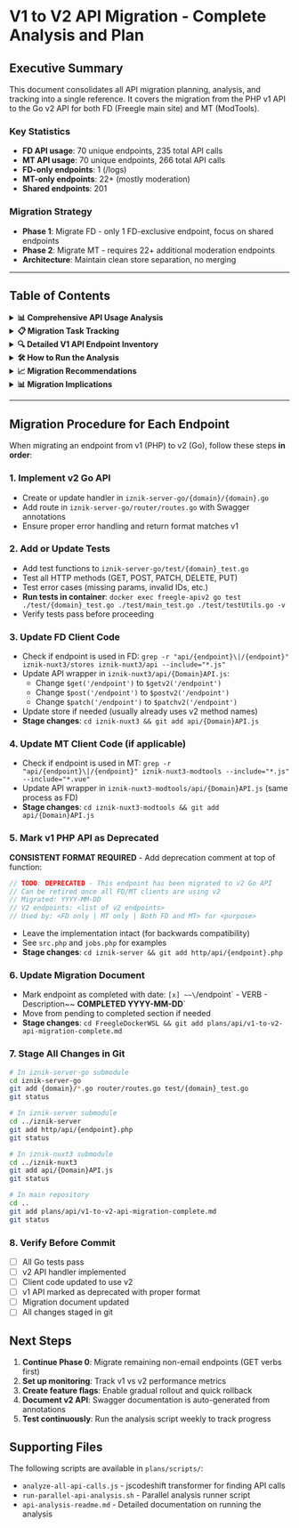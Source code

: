 # V1 to V2 API Migration - Complete Analysis and Plan

## Executive Summary

This document consolidates all API migration planning, analysis, and tracking into a single reference. It covers the migration from the PHP v1 API to the Go v2 API for both FD (Freegle main site) and MT (ModTools).

### Key Statistics
- **FD API usage**: 70 unique endpoints, 235 total API calls
- **MT API usage**: 70 unique endpoints, 266 total API calls
- **FD-only endpoints**: 1 (/logs)
- **MT-only endpoints**: 22+ (mostly moderation)
- **Shared endpoints**: 201

### Migration Strategy
- **Phase 1**: Migrate FD - only 1 FD-exclusive endpoint, focus on shared endpoints
- **Phase 2**: Migrate MT - requires 22+ additional moderation endpoints
- **Architecture**: Maintain clean store separation, no merging

---

## Table of Contents

<details>
<summary><strong>📊 Comprehensive API Usage Analysis</strong></summary>

### Summary Statistics

- **FD Files Analyzed**: 391
- **MT Files Analyzed**: 396
- **Unique API Endpoints in FD**: 70
- **Unique API Endpoints in MT**: 70
- **Total FD API Calls**: 235
- **Total MT API Calls**: 266

### API Endpoints by Usage

#### FD-Only API Calls
- **/logs (src)** (1 call)
  - `iznik-nuxt3/stores/misc.js:45`

#### MT-Only API Calls (22+ endpoints)
- **/message (fetchMT)** (3 calls) - `iznik-nuxt3-modtools/stores/message.js:410`
- **/chat (listChatsMT)** (2 calls) - `iznik-nuxt3-modtools/stores/chat.js:55`
- **/chat (fetchChatMT)** (2 calls) - `iznik-nuxt3-modtools/stores/chat.js:69`
- **/config (fetchAdminv2)** (2 calls) - `iznik-nuxt3-modtools/modtools/stores/systemconfig.js:26`
- **/message (approve)** (1 call) - Moderation action
- **/message (reject)** (1 call) - Moderation action
- **/message (hold)** (1 call) - Moderation action
- **/message (release)** (1 call) - Moderation action
- **/message (spam)** (1 call) - Moderation action
- **/message (delete)** (1 call) - Moderation action
- **/message (reply)** (1 call) - Moderation action
- **/message (approveEdits)** (1 call) - Moderation action
- **/message (revertEdits)** (1 call) - Moderation action
- **/chat (sendMT)** (1 call)
- **/chat (fetchMessagesMT)** (1 call)
- **/chat (fetchReviewChatsMT)** (1 call)
- **/chat (unseenCountMT)** (1 call)
- **/user (merge)** (1 call)
- **/config (addSpamKeywordv2)** (1 call)
- **/config (deleteSpamKeywordv2)** (1 call)
- **/config (addWorrywordv2)** (1 call)
- **/config (deleteWorrywordv2)** (1 call)

#### Shared API Calls (Top 20)
Total: 201 endpoints

- **/messages (fetchMessages)**: FD (3 calls), MT (6 calls)
- **/message (update)**: FD (3 calls), MT (6 calls)
- **/noticeboard (action)**: FD (4 calls), MT (4 calls)
- **/news/{id} (fetch)**: FD (3 calls), MT (3 calls)
- **/group (patch)**: FD (3 calls), MT (3 calls)
- **/spammers (add)**: FD (3 calls), MT (3 calls)
- **/groups (list)**: FD (2 calls), MT (2 calls)
- **/user (addEmail)**: FD (2 calls), MT (2 calls)
- **/chat (markRead)**: FD (2 calls), MT (2 calls)
- **/chat (send)**: FD (2 calls), MT (2 calls)
- **/user (save)**: FD (2 calls), MT (2 calls)
- **/image (post)**: FD (2 calls), MT (2 calls)

### Messages Endpoint Usage Pattern

The /messages endpoint shows different usage patterns between FD and MT:

- **GET /messages** - Used only by MT for searching/listing messages for moderation
- **POST /messages?action=MarkSeen** - Used by both FD and MT for marking messages as seen

This reflects the different needs: MT requires message search capabilities for moderation, while FD only needs to mark messages as seen.

### Key Insights

1. **Moderation Actions are MT-Only**: All message moderation actions (approve, reject, hold, release, spam) are exclusively in MT

2. **MT-Specific Chat Operations**: MT has specialized chat operations for moderation (listChatsMT, fetchChatMT, sendMT, fetchReviewChatsMT)

3. **Configuration Management**: System and spam configuration is MT-only (fetchAdminv2, spam keywords, worry words)

4. **Shared Core Functionality**: Both FD and MT share core user operations (profile, messaging, chat, groups)

</details>

<details>
<summary><strong>📋 Migration Task Tracking</strong></summary>

## ⚠️ Email Dependency Constraint

**CRITICAL**: Go v2 API cannot send emails. APIs that send emails must remain in PHP until either:
1. Email sending capability is added to Go, OR
2. A separate email service is created that Go can call

### APIs That Send Emails (Deferred to Phase 3+)

**Must Stay in PHP Until Email Solution Implemented:**
- `/session` - Password reset, verification emails
- `/user` - Welcome, verification, password reset emails
- `/memberships` - Group join notifications
- `/message` - Outcome notifications, reply notifications
- `/chatmessages` - Chat notifications
- `/communityevent` - Event notifications
- `/volunteering` - Volunteer opportunity notifications
- `/invitation` - Invitation emails
- `/team` - Team notifications
- `/admin` - Admin notifications
- `/group` - Group update notifications
- `/merge` - Account merge notifications
- `/profile` - Profile update notifications
- `/donations` - Donation receipts
- `/stripecreatesubscription` - Subscription confirmations
- `/logs` - Log notifications
- `/dashboard` - Dashboard alerts

## Phase 0: Non-Email Endpoints (Priority Migration)

These endpoints can be safely migrated to Go as they don't send emails.

**Migration Strategy**: Prioritize GET verbs first for quick wins, then migrate other verbs.

### Migration Status Summary

**Fully Migrated (No v1 usage in FD or MT):**
- ✅ ~~`/job`~~ - GET, POST - Completed 2025-09-30
- ✅ ~~`/donations`~~ - GET - Completed 2025-10-01

**Partially Migrated (FD uses v2, MT still uses v1):**
- 🔄 `/chat` (chatrooms) - FD uses v2 for GET, MT still uses v1 for all operations
- 🔄 `/config` - FD uses v2 for GET, MT still uses v1 for PATCH
- 🔄 `/location` (locations) - FD uses v2 for GET, MT still uses v1 for GET/PUT/PATCH/POST
- 🔄 `/story` (stories) - FD uses v2 for GET, MT still uses v1 for GET/PUT/POST

**Partially Migrated (FD uses both v1 and v2):**
- 🔄 `/address` - FD uses v2 for GET, v1 for PATCH/PUT
- 🔄 `/authority` - FD uses v2 for GET, v1 for other operations
- 🔄 `/communityevent` - FD uses v2 for GET, v1 for POST/PATCH/DELETE
- 🔄 `/group` - FD uses v2 for GET, v1 for POST/PATCH
- 🔄 `/isochrone` - FD uses v2 for GET, v1 for PUT/POST
- 🔄 `/message` - FD uses v2 for GET, v1 for POST/PATCH/DELETE
- 🔄 `/newsfeed` - FD uses v2 for GET, v1 for POST
- 🔄 `/notification` - FD uses v2 for GET, v1 for POST/DELETE
- 🔄 `/user` - FD uses v2 for GET, v1 for PUT/PATCH/POST
- 🔄 `/volunteering` - FD uses v2 for GET, v1 for POST/PATCH/DELETE

### Phase 0.1: Read-Only GET Endpoints (First Priority)

**Note**: Only listing endpoints **actually used by FD** (found via jscodeshift analysis of Pinia stores). MT-only endpoints are in Phase 2.

**Analysis Method**: Used jscodeshift to find all v1 API calls in FD Pinia stores (stores/*.js) that are imported/used by FD components (components/*, pages/*).

#### GET Endpoints Used by FD:
- [ ] `/giftaid` - GET - Gift Aid data (GiftAidAPI.get)
- [ ] `/logo` - GET - Logo retrieval (LogoAPI.fetch)
- [ ] `/microvolunteering` - GET - Micro-volunteering challenges (MicroVolunteeringAPI.challenge)
- [ ] `/user` - GET - User data by email, MT user data (UserAPI.fetchByEmail, fetchMT)

**Note**: Several endpoints have GET operations already in v2 (like `/newsfeed`, `/group`, `/message`) but FD still uses some v1 methods for these - see "Partially Migrated" section above.

### Phase 0.2: Write Operations (Second Priority)

**Note**: Only listing endpoints **actually used by FD** (found via jscodeshift analysis).

#### POST/PATCH/PUT/DELETE Endpoints Used by FD (Non-Email):
- [ ] `/image` - POST - Image upload (ImageAPI.post) - Requires file upload support in v2
- [ ] `/messages` - POST (action: MarkSeen) - Mark messages as seen (MessageAPI.markSeen) - Database write only, no email

**Note**: The following write operations are used by FD but likely send emails (deferred to Phase 3+):
- `/group` - PATCH - Group updates (GroupAPI.patch) - Likely sends group update notifications
- `/newsfeed` - POST - Multiple actions: seen, unfollow, unhide, hide, convertToStory, referto, report (NewsAPI.*) - Likely sends notifications
- `/team` - PATCH - Add/Remove team members (TeamAPI.add, remove) - Likely sends team membership notifications

## Phase 1: FD Migration (Email-Dependent - DEFERRED)

**⚠️ ALL PHASE 1 ENDPOINTS SEND EMAILS - DEFERRED UNTIL EMAIL SOLUTION IMPLEMENTED**

These endpoints cannot be migrated to Go until email sending capability is added. When ready to migrate, follow the same GET-first strategy as Phase 0.

### Phase 1.1: Read Operations (GET verbs only) - DEFERRED

When email solution is ready, migrate these GET operations first:

- [ ] `/session` - GET - Check login status (DEFERRED - related to email endpoints)
- [ ] `/user` - GET - Fetch user profile (DEFERRED - related to email endpoints)
- [ ] `/message` - GET - Fetch message details (DEFERRED - related to email endpoints)
- [ ] `/messages` - GET - List messages (DEFERRED - related to email endpoints)
- [ ] `/chatrooms` - GET, GET /chatrooms/{id} - List/fetch chats (DEFERRED - sends notifications)
- [ ] `/chatmessages` - GET - Fetch chat messages (DEFERRED - sends notifications)
- [ ] `/group` - GET - Fetch group details (DEFERRED - related to email endpoints)
- [ ] `/memberships` - GET - List memberships (DEFERRED - related to email endpoints)
- [ ] `/communityevent` - GET - Event details (DEFERRED - sends notifications)
- [ ] `/volunteering` - GET - Volunteer opportunities (DEFERRED - sends notifications)
- [ ] `/team` - GET - Team details (DEFERRED - sends notifications)
- [ ] `/profile` - GET - Profile details (DEFERRED - sends notifications)
- [ ] `/donations` - GET - Donation history (DEFERRED - sends receipts)
- [ ] `/giftaid` - GET - Gift aid status (review for email dependencies)
- [ ] `/logs` - GET - Log retrieval (DEFERRED - sends notifications)
- [ ] `/dashboard` - GET - Dashboard data (DEFERRED - sends alerts)
- [ ] `/notification` - GET - Notification list (DEFERRED - notification system)
- [ ] `/alert` - GET - Alert details (review for email dependencies)

### Phase 1.2: Write Operations - DEFERRED

After GET operations are stable AND email solution implemented, migrate write operations:

#### Core Authentication & Session
**⚠️ DEFERRED - SENDS EMAILS** (Password reset, verification emails)
- [ ] `/session` - POST, DELETE, PATCH - Login/logout/session updates (DEFERRED)
  - POST /session?action=LostPassword - Password reset emails
  - POST /session?action=Verify - Email verification
  - POST /session?action=Confirm - Account confirmation

#### User Profile Management
**⚠️ DEFERRED - SENDS EMAILS** (Email verification, notifications)
- [ ] `/user` - PUT, PATCH, POST - User CRUD and actions (DEFERRED)
  - PUT /user - Register user (welcome emails)
  - PATCH /user - Update profile (verification emails)
  - POST /user?action=Rate - Rate user
  - POST /user?action=AddEmail - Add email (verification)
  - POST /user?action=RemoveEmail - Remove email
  - POST /user?action=Unbounce - Clear bounce status

#### Core Messaging (Posts)
**⚠️ DEFERRED - SENDS EMAILS** (Outcome notifications, replies)
- [ ] `/message` - POST, PATCH, DELETE - Message CRUD (DEFERRED)
  - POST /message - Create/update (notifications)
  - POST /message?action=Outcome - Mark outcome (notifications)
  - POST /message?action=Promise - Promise item
  - POST /message?action=Renege - Renege on promise
- [ ] `/messages` - POST - Bulk operations (DEFERRED)
  - POST /messages?action=MarkSeen - Mark messages seen

#### Chat System
**⚠️ DEFERRED - SENDS EMAILS** (Chat notifications)
- [ ] `/chatrooms` - PUT, POST - Chat room CRUD (DEFERRED)
  - PUT /chatrooms - Create chat room
  - POST /chatrooms?action=Block - Block chat
  - POST /chatrooms?action=Report - Report chat
- [ ] `/chatmessages` - POST, PATCH, DELETE - Chat message CRUD (DEFERRED)
  - POST /chatmessages - Send message (notifications)
  - POST /chatmessages?action=MarkSeen - Mark seen
  - PATCH /chatmessages - Edit message
  - DELETE /chatmessages - Delete message

#### Groups & Memberships
**⚠️ DEFERRED - SENDS EMAILS**
- [ ] `/group` - POST, PATCH - Group management (DEFERRED)
  - POST /group - Create group
  - PATCH /group - Update group (notifications)
- [ ] `/memberships` - POST, PUT, DELETE - Membership CRUD (DEFERRED)
  - POST /memberships - Join group (welcome emails)
  - DELETE /memberships - Leave group

#### Community Features
**⚠️ DEFERRED - SENDS EMAILS** (Event/volunteer notifications)
- [ ] `/communityevent` - POST, PATCH, DELETE - Event CRUD (DEFERRED)
- [ ] `/volunteering` - POST, PATCH, DELETE - Volunteer CRUD (DEFERRED)
- [ ] `/invitation` - POST - Send invitations (DEFERRED - invitation emails)
- [ ] `/team` - POST, PATCH, DELETE - Team CRUD (DEFERRED)
- [ ] `/profile` - POST, PATCH - Profile updates (DEFERRED - notifications)

#### Financial/Donations
**⚠️ DEFERRED - SENDS EMAILS** (Receipts, confirmations)
- [ ] `/donations` - POST - Create donation (DEFERRED - sends receipts)
- [ ] `/giftaid` - POST, PATCH - Gift aid management (review for emails)
- [ ] `/stripecreateintent` - POST - Create payment intent (review for emails)
- [ ] `/stripecreatesubscription` - POST - Create subscription (DEFERRED - confirmation emails)

#### System/Utility (Email-Dependent)
**⚠️ DEFERRED - SENDS EMAILS**
- [ ] `/logs` - POST - Create log entry (DEFERRED - notifications)
- [ ] `/dashboard` - POST - Dashboard actions (DEFERRED - alerts)
- [ ] `/merge` - POST - Merge accounts (DEFERRED - merge notifications)
- [ ] `/admin` - POST, PATCH - Admin operations (DEFERRED - admin notifications)
- [ ] `/notification` - POST, DELETE - Notification management (DEFERRED)
- [ ] `/alert` - POST, PATCH - Alert management (review for emails)

## Phase 2: MT Migration

**Note**: MT migration depends on Phase 1 completion. Most MT endpoints also send emails and are DEFERRED.

### Phase 2.1: MT Read Operations (GET verbs) - DEFERRED

MT-specific GET operations (depends on Phase 1.1 completion):

- [ ] `/messages` - GET - List/search messages for moderation (MT only) (DEFERRED - related to email endpoints)
- [ ] `/chatrooms` - GET /chatrooms?action=ListForReview - Chats for review (MT only) (DEFERRED)
- [ ] `/config` - GET - Fetch admin config (MT only) (DEFERRED - related to config updates)
- [ ] `/modconfig` - GET - Moderation configuration (MT only)
- [ ] `/spammers` - GET - List spammers (MT only)
- [ ] `/status` - GET - System status (MT only)

### Phase 2.2: MT Write Operations - DEFERRED

After Phase 1.2 completion AND email solution implemented:

#### Core Moderation Actions
**⚠️ DEFERRED - SENDS EMAILS** (Moderation notifications)
- [ ] `/message` - POST - MT-specific moderation actions (DEFERRED)
  - POST /message?action=Approve - Approve message (notifications)
  - POST /message?action=Reject - Reject message (notifications)
  - POST /message?action=Hold - Hold message
  - POST /message?action=Release - Release message (notifications)
  - POST /message?action=Spam - Mark as spam
  - POST /message?action=Delete - Delete message
  - POST /message?action=Reply - Reply to message (notifications)
  - POST /message?action=ApproveEdits - Approve edits (notifications)
  - POST /message?action=RevertEdits - Revert edits

#### Member Management
**⚠️ DEFERRED - SENDS EMAILS** (Ban/moderation notifications)
- [ ] `/memberships` - POST - MT-specific membership actions (DEFERRED)
  - POST /memberships?action=Ban - Ban member (notifications)
  - POST /memberships?action=Unban - Unban member (notifications)
  - POST /memberships?action=Hold - Hold membership
  - POST /memberships?action=Release - Release membership (notifications)
- [ ] `/user` - POST - MT-specific user actions (DEFERRED)
  - POST /user?action=Merge - Merge users (MT only) (notifications)
  - POST /user?action=Block - Block user (notifications)
  - POST /user?action=Unblock - Unblock user (notifications)
- [ ] `/spammers` - POST, DELETE - Spammer management (MT only)

#### Chat Moderation
**⚠️ DEFERRED - SENDS EMAILS** (Chat moderation notifications)
- [ ] `/chatrooms` - POST - MT-specific chat actions (DEFERRED)
  - POST /chatrooms?action=Block - Block chat (notifications)
  - POST /chatrooms?action=Report - Report chat (notifications)
- [ ] `/chatmessages` - POST - MT-specific chat message actions (DEFERRED)
  - POST /chatmessages?action=sendMT - Send as moderator (notifications)

#### Configuration Management
- [ ] `/config` - POST, PATCH, DELETE - Admin configuration (MT only)
  - POST /config?action=AddSpamKeywordv2 - Add spam keyword
  - DELETE /config?action=DeleteSpamKeywordv2 - Delete spam keyword
  - POST /config?action=AddWorrywordv2 - Add worry word
  - DELETE /config?action=DeleteWorrywordv2 - Delete worry word
- [ ] `/modconfig` - POST, PATCH - Moderation configuration (MT only)

## Phase 3: Cleanup (Week 15)

### Final Tasks
- [ ] Remove v1 API fallback code
- [ ] Update all API documentation
- [ ] Archive PHP API code
- [ ] Update deployment scripts
- [ ] Final production deployment

</details>

<details>
<summary><strong>🔍 Detailed V1 API Endpoint Inventory</strong></summary>

## Complete PHP Endpoint List

All 58 endpoints found in `/iznik-server/http/api/`:

```
abtest.php          changes.php         error.php           logs.php           poll.php
activity.php        chatmessages.php    export.php          memberships.php    profile.php
address.php         chatrooms.php       giftaid.php         mentions.php       request.php
admin.php           comment.php         group.php           merge.php          session.php
alert.php           communityevent.php  groups.php          message.php        shortlink.php
api.php             config.php          image.php           messages.php       socialactions.php
authority.php       dashboard.php       invitation.php      microvolunteering.php spammers.php
bulkop.php          domains.php         isochrone.php       modconfig.php      src.php
donations.php       item.php            jobs.php            newsfeed.php       status.php
locations.php       logo.php            noticeboard.php     notification.php   stdmsg.php
                                                                               stories.php
                                                                               stripecreateintent.php
                                                                               stripecreatesubscription.php
                                                                               team.php
                                                                               tryst.php
                                                                               user.php
                                                                               usersearch.php
                                                                               visualise.php
                                                                               volunteering.php
```

## Key Endpoint Details

### /session endpoint (session.php)
- `GET /session` - Check login status
- `POST /session` - Login
- `DELETE /session` - Logout
- `POST /session?action=LostPassword` - Password reset
- `PATCH /session` - Update session settings
- `POST /session?action=Verify` - Verify email
- `POST /session?action=Confirm` - Confirm account
**Used in:** Both FD and MT

### /message endpoint (message.php)
- `GET /message` - Fetch message details
- `POST /message` - Create/update message
- `PATCH /message` - Update message fields
- `DELETE /message` - Delete message
- `POST /message?action=View` - Mark message viewed
- `POST /message?action=AddBy` - Add interested user
- `POST /message?action=RemoveBy` - Remove interested user
- `POST /message?action=Promise` - Promise item
- `POST /message?action=Renege` - Renege on promise
- `POST /message?action=Outcome` - Mark outcome
**MT-only operations:**
- `POST /message?action=Approve` - Approve message
- `POST /message?action=Reject` - Reject message
- `POST /message?action=Hold` - Hold message
- `POST /message?action=Release` - Release message
- `POST /message?action=Spam` - Mark as spam

### /messages endpoint (messages.php)
- `GET /messages` - List messages
  - Used by: **MT ONLY** - message store (fetchMessagesMT, searchMT, searchMember)
- `POST /messages` - Bulk operations
  - Used by: message store (markSeen) in **both FD and MT**
**Used in:** GET: MT only, POST: Both FD and MT

### /user endpoint (user.php)
- `GET /user` - Fetch user profile
- `PUT /user` - Create/register user
- `PATCH /user` - Update user profile
- `POST /user?action=Rate` - Rate user
- `POST /user?action=AddEmail` - Add email address
- `POST /user?action=RemoveEmail` - Remove email
- `POST /user?action=Unbounce` - Clear bounce status
**MT-only operations:**
- `POST /user?action=Merge` - Merge users
- `POST /user?action=Block` - Block user
- `POST /user?action=Unblock` - Unblock user

### /chatrooms endpoint (chatrooms.php)
- `GET /chatrooms` - List chats
- `PUT /chatrooms` - Create chat room
- `GET /chatrooms/{id}` - Fetch specific chat
**MT-only operations:**
- `GET /chatrooms?action=ListForReview` - Chats for review
- `POST /chatrooms?action=Block` - Block chat
- `POST /chatrooms?action=Report` - Report chat

### /chatmessages endpoint (chatmessages.php)
- `GET /chatmessages` - Fetch chat messages
- `POST /chatmessages` - Send message
- `PATCH /chatmessages` - Edit message
- `DELETE /chatmessages` - Delete message
- `POST /chatmessages?action=MarkSeen` - Mark as seen

</details>

<details>
<summary><strong>🛠️ How to Run the Analysis</strong></summary>

## Overview
This folder contains scripts for analyzing v1 API usage across the FD (Freegle) and MT (ModTools) codebases using jscodeshift for semantic JavaScript/Vue analysis.

## How the Analysis Works

### 1. Tool: jscodeshift
- **Why jscodeshift?** Unlike grep/search, it understands JavaScript AST (Abstract Syntax Tree)
- **Semantic understanding**: Tracks API calls regardless of variable names or destructuring patterns
- **Handles Vue files**: Extracts `<script>` sections from Vue files for analysis

### 2. Analysis Process

#### Step 1: Install jscodeshift (if not already installed)
```bash
npm install -g jscodeshift
```

#### Step 2: Run the parallel analysis script
```bash
cd /home/edward/FreegleDockerWSL
./plans/scripts/run-parallel-api-analysis.sh
```

This script:
1. Processes all JS files in `iznik-nuxt3` (FD) and `iznik-nuxt3-modtools` (MT)
2. Extracts script sections from Vue files for analysis
3. Runs up to 10 parallel analysis jobs for performance
4. Combines results into comprehensive reports
5. Generates a markdown summary

### 3. Output Files
- Individual results per file (deleted after combining)
- Combined JSON for FD and MT (temporary)
- Final markdown report with statistics and insights

## What Gets Analyzed
- **FD**: All files in `iznik-nuxt3/` excluding node_modules and .nuxt
- **MT**: All files in `iznik-nuxt3-modtools/` excluding node_modules and .nuxt
- **File types**: .js and .vue files

## Expected Runtime
- ~8-10 minutes for full analysis
- Processes ~900+ files total
- Uses parallel processing for efficiency

## Repeating the Analysis

### When to Re-run
- After significant code changes
- Before major migration phases
- To verify migration progress
- To find remaining v1 API calls

### Steps to Repeat
1. Ensure you're in the FreegleDockerWSL directory
2. Run: `./plans/scripts/run-parallel-api-analysis.sh`
3. Review the generated report
4. Update migration documentation as needed

</details>

<details>
<summary><strong>📈 Migration Recommendations</strong></summary>

## Architecture Findings
1. **Clean Architecture**: All API calls go through the store layer - no direct API calls in components
2. **Code Reuse**: MT reuses most of FD's codebase with additional moderation features
3. **Store Usage**: Most stores marked as "unused" are actually used in components
4. **API Coverage**: Comprehensive v1 API usage across ~170 unique endpoint operations
5. **Separation of Concerns**: Clear separation between public (FD) and moderation (MT) functionality

## Recommendations
1. **Maintain Store Structure**: Don't merge stores during migration
2. **RESTful Conversion**: Convert action-based endpoints to proper REST
3. **Prioritize User Impact**: Focus on high-traffic endpoints first
4. **Test Thoroughly**: Each migrated endpoint needs comprehensive testing
5. **Backwards Compatibility**: May need to maintain v1 during transition
6. **Performance Monitoring**: Track performance improvements from v2

## Technical Considerations
1. **Authentication**: Ensure v2 maintains same session/auth mechanism
2. **Parameter Format**: v1 uses form-encoded, v2 should use JSON
3. **Error Handling**: Standardize error responses in v2
4. **Rate Limiting**: Implement in v2 from the start
5. **Caching**: Consider caching strategy for v2 endpoints

## Testing Requirements

### For Each Migrated Endpoint
- [ ] Unit tests in Go
- [ ] Integration tests
- [ ] Frontend store tests
- [ ] E2E Playwright tests
- [ ] Performance benchmarks
- [ ] Error handling validation

## Rollback Plan

### Per Endpoint
- [ ] Feature flag for v1/v2 switching
- [ ] Monitor error rates
- [ ] Quick rollback procedure documented
- [ ] Data consistency checks

## Success Metrics

### Track for Each Migration
- [ ] Response time improvement
- [ ] Error rate reduction
- [ ] Memory usage reduction
- [ ] User satisfaction metrics
- [ ] Support ticket reduction

</details>

<details>
<summary><strong>📊 Migration Implications</strong></summary>

## Phase 1 (FD Migration) - Simpler Than Expected
- Only 1 FD-only endpoint (/logs)
- No need to migrate GET /messages for FD
- Focus on shared endpoints used by both
- Estimated effort: 10 weeks

## Phase 2 (MT Migration) - Significant Additional Work
- 22+ MT-only endpoints for moderation
- Specialized chat operations
- Configuration management system
- All message moderation actions
- Estimated effort: 4 weeks

## Shared Endpoints - Need Careful Migration
- 201 endpoints used by both systems
- Must maintain compatibility during transition
- Consider feature flags for gradual rollout
- Requires coordination between FD and MT teams

</details>

---

## Migration Procedure for Each Endpoint

When migrating an endpoint from v1 (PHP) to v2 (Go), follow these steps **in order**:

### 1. Implement v2 Go API
- Create or update handler in `iznik-server-go/{domain}/{domain}.go`
- Add route in `iznik-server-go/router/routes.go` with Swagger annotations
- Ensure proper error handling and return format matches v1

### 2. Add or Update Tests
- Add test functions to `iznik-server-go/test/{domain}_test.go`
- Test all HTTP methods (GET, POST, PATCH, DELETE, PUT)
- Test error cases (missing params, invalid IDs, etc.)
- **Run tests in container**: `docker exec freegle-apiv2 go test ./test/{domain}_test.go ./test/main_test.go ./test/testUtils.go -v`
- Verify tests pass before proceeding

### 3. Update FD Client Code
- Check if endpoint is used in FD: `grep -r "api/{endpoint}\|/{endpoint}" iznik-nuxt3/stores iznik-nuxt3/api --include="*.js"`
- Update API wrapper in `iznik-nuxt3/api/{Domain}API.js`:
  - Change `$get('/endpoint')` to `$getv2('/endpoint')`
  - Change `$post('/endpoint')` to `$postv2('/endpoint')`
  - Change `$patch('/endpoint')` to `$patchv2('/endpoint')`
- Update store if needed (usually already uses v2 method names)
- **Stage changes**: `cd iznik-nuxt3 && git add api/{Domain}API.js`

### 4. Update MT Client Code (if applicable)
- Check if endpoint is used in MT: `grep -r "api/{endpoint}\|/{endpoint}" iznik-nuxt3-modtools --include="*.js" --include="*.vue"`
- Update API wrapper in `iznik-nuxt3-modtools/api/{Domain}API.js` (same process as FD)
- **Stage changes**: `cd iznik-nuxt3-modtools && git add api/{Domain}API.js`

### 5. Mark v1 PHP API as Deprecated
**CONSISTENT FORMAT REQUIRED** - Add deprecation comment at top of function:
```php
// TODO: DEPRECATED - This endpoint has been migrated to v2 Go API
// Can be retired once all FD/MT clients are using v2
// Migrated: YYYY-MM-DD
// V2 endpoints: <list of v2 endpoints>
// Used by: <FD only | MT only | Both FD and MT> for <purpose>
```
- Leave the implementation intact (for backwards compatibility)
- See `src.php` and `jobs.php` for examples
- **Stage changes**: `cd iznik-server && git add http/api/{endpoint}.php`

### 6. Update Migration Document
- Mark endpoint as completed with date: `[x] ~~\`/endpoint\` - VERB - Description~~ **COMPLETED YYYY-MM-DD**`
- Move from pending to completed section if needed
- **Stage changes**: `cd FreegleDockerWSL && git add plans/api/v1-to-v2-api-migration-complete.md`

### 7. Stage All Changes in Git
```bash
# In iznik-server-go submodule
cd iznik-server-go
git add {domain}/*.go router/routes.go test/{domain}_test.go
git status

# In iznik-server submodule
cd ../iznik-server
git add http/api/{endpoint}.php
git status

# In iznik-nuxt3 submodule
cd ../iznik-nuxt3
git add api/{Domain}API.js
git status

# In main repository
cd ..
git add plans/api/v1-to-v2-api-migration-complete.md
git status
```

### 8. Verify Before Commit
- [ ] All Go tests pass
- [ ] v2 API handler implemented
- [ ] Client code updated to use v2
- [ ] v1 API marked as deprecated with proper format
- [ ] Migration document updated
- [ ] All changes staged in git

## Next Steps

1. **Continue Phase 0**: Migrate remaining non-email endpoints (GET verbs first)
2. **Set up monitoring**: Track v1 vs v2 performance metrics
3. **Create feature flags**: Enable gradual rollout and quick rollback
4. **Document v2 API**: Swagger documentation is auto-generated from annotations
5. **Test continuously**: Run the analysis script weekly to track progress

## Supporting Files

The following scripts are available in `plans/scripts/`:
- `analyze-all-api-calls.js` - jscodeshift transformer for finding API calls
- `run-parallel-api-analysis.sh` - Parallel analysis runner script
- `api-analysis-readme.md` - Detailed documentation on running the analysis